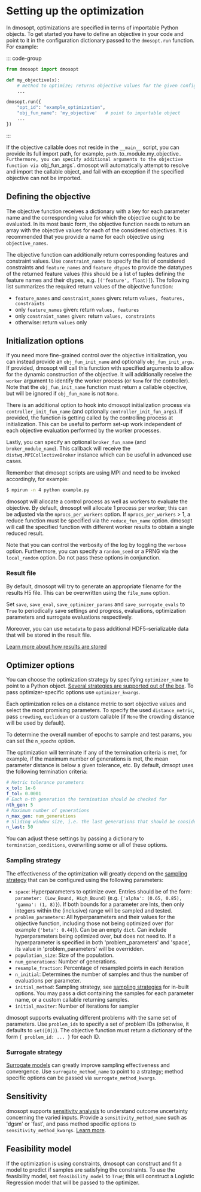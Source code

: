 # Setting up the optimization

In dmosopt, optimizations are specified in terms of importable Python objects. To get started you have to define an objective in your code and point to it in the configuration dictionary passed to the `dmosopt.run` function. For example:

::: code-group

```python [example.py]
from dmosopt import dmosopt

def my_objective(x):
    # method to optimize; returns objective values for the given configuration
    ...

dmosopt.run({
    "opt_id": "example_optimization",
    "obj_fun_name": 'my_objective'   # point to importable object
    ...
})
```

:::

If the objective callable does not reside in the `__main__` script, you can provide its full import path, for example, `path.`to_module.my_objective`. Furthermore, you can specify additional arguments to the objective function via `obj_fun_args`. dmosopt will automatically attempt to resolve and import the callable object, and fail with an exception if the specified objective can not be imported.

## Defining the objective

The objective function receives a dictionary with a key for each parameter name and the corresponding value for which the objective ought to be evaluated. In its most basic form, the objective function needs to return an array with the objective values for each of the considered objectives. It is recommended that you provide a name for each objective using `objective_names`. 

The objective function can additionally return corresponding features and constraint values. Use `constraint_names` to specify the list of considered constraints and `feature_names` and `feature_dtypes` to provide the datatypes of the returned feature values (this should be a list of tuples defining the feature names and their dtypes, e.g. `[('feature', float)]`). The following list summarizes the required return values of the objective function:

- `feature_names` and `constraint_names` given: return `values, features, constraints`
- only `feature_names` given: return `values, features`
- only `constraint_names` given: return `values, constraints`
- otherwise: return `values` only

## Initialization options

If you need more fine-grained control over the objective initialization, you can instead provide an `obj_fun_init_name` and optionally `obj_fun_init_args`. If provided, dmosopt will call this function with specified arguments to allow for the dynamic construction of the objective. It will additionally receive the `worker` argument to identify the worker process (or `None` for the controller). Note that the `obj_fun_init_name` function must return a callable objective, but will be ignored if `obj_fun_name` is not `None`.

There is an additional option to hook into dmosopt initialization process via `controller_init_fun_name` (and optionally `controller_init_fun_args`). If provided, the function is getting called by the controlling process at initialization. This can be useful to perform set-up work independent of each objective evaluation performed by the worker processes. 

Lastly, you can specify an optional `broker_fun_name` (and `broker_module_name`). This callback will receive the `distwq.MPICollectiveBroker` instance which can be useful in advanced use cases.

Remember that dmosopt scripts are using MPI and need to be invoked accordingly, for example:

```bash
$ mpirun -n 4 python example.py
```

dmosopt will allocate a control process as well as workers to evaluate the objective. By default, dmosopt will allocate 1 process per worker; this can be adjusted via the `nprocs_per_workers` option. If `nprocs_per_workers` > 1, a reduce function must be specified via the `reduce_fun_name` option. dmosopt will call the specified function with different worker results to obtain a single reduced result.

Note that you can control the verbosity of the log by toggling the `verbose` option. Furthermore, you can specify a `random_seed` or a PRNG via the `local_random` option. Do not pass these options in conjunction.

### Result file

By default, dmosopt will try to generate an appropriate filename for the results H5 file. This can be overwritten using the `file_name` option.

Set `save`, `save_eval`, `save_optimizer_params` and `save_surrogate_evals` to `True` to periodically save settings and progress, evaluations, optimization parameters and surrogate evaluations respectively.

Moreover, you can use `metadata` to pass additional HDF5-serializable data that will be stored in the result file.

[Learn more about how results are stored](./results)


## Optimizer options

You can choose the optimization strategy by specifying `optimizer_name` to point to a Python object. [Several strategies are supported out of the box](./optimizers). To pass optimizer-specific options use `optimizer_kwargs`.

Each optimization relies on a distance metric to sort objective values and select the most promising parameters. To specify the used `distance_metric`, pass `crowding`, `euclidean` or a custom callable (if `None` the crowding distance will be used by default).

To determine the overall number of epochs to sample and test params, you can set the `n_epochs` option.

The optimization will terminate if any of the termination criteria is met, for example, if the maximum number of generations is met, the mean parameter distance is below a given tolerance, etc. By default, dmsopt uses the following termination criteria:

```yaml
# Metric tolerance parameters
x_tol: 1e-6     
f_tol: 0.0001
# Each n-th generation the termination should be checked for
nth_gen: 5
# Maximum number of generations
n_max_gen: num_generations
# Sliding window size, i.e. the last generations that should be considered during the calculations
n_last: 50
```

You can adjust these settings by passing a dictionary to `termination_conditions`, overwriting some or all of these options.

### Sampling strategy

The effectiveness of the optimization will greatly depend on the [sampling strategy](./sampling) that can be configured using the following parameters:

- `space`: Hyperparameters to optimize over. Entries should be of the form: `parameter: (Low_Bound, High_Bound)` (e.g. `{'alpha': (0.65, 0.85), 'gamma': (1, 8)}`). If both bounds for a parameter are Ints, then only integers within the (inclusive) range will be sampled and tested.
- `problem_parameters`: All hyperparameters and their values for the objective function, including those not being optimized over (for example `{'beta': 0.44}`). Can be an empty `dict`. Can include hyperparameters being optimized over, but does not need to. If a hyperparameter is specified in both 'problem_parameters' and 'space', its value in 'problem_parameters' will be overridden.
- `population_size`: Size of the population.
- `num_generations`: Number of generations.
- `resample_fraction`: Percentage of resampled points in each iteration
- `n_initial`: Determines the number of samples and thus the number of evaluations per parameter.
- `initial_method`: Sampling strategy, see [sampling strategies](./sampling) for in-built options. You may pass a dict containing the samples for each parameter name, or a custom callable returning samples.
- `initial_maxiter`: Number of iterations for sampler

dmosopt supports evaluating different problems with the same set of parameters. Use `problem_ids` to specify a set of problem IDs (otherwise, it defaults to `set([0])`). The objective function must return a dictionary of the form `{ problem_id: ... }` for each ID.

### Surrogate strategy

[Surrogate models](./surrogates) can greatly improve sampling effectiveness and convergence. Use `surrogate_method_name` to point to a strategy; method specific options can be passed via `surrogate_method_kwargs`.

## Sensitivity

dmosopt supports [sensitivity analysis](https://salib.readthedocs.io/en/latest/user_guide/basics.html) to understand outcome uncertainty concerning the varied inputs. Provide a `sensitivity_method_name` such as 'dgsm' or 'fast', and pass method specific options to `sensitivity_method_kwargs`. [Learn more](https://salib.readthedocs.io/en/latest/index.html).

## Feasibility model

If the optimization is using constraints, dmosopt can construct and fit a model to predict if samples are satisfying the constraints. To use the feasibility model, set `feasibility_model` to `True`; this will construct a Logistic Regression model that will be passed to the optimizer. 
